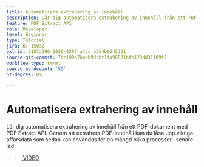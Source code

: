 ```yaml
---
title: Automatisera extrahering av innehåll
description: Lär dig automatisera extrahering av innehåll från ett PDF-dokument med PDF Extract API
feature: PDF Extract API
role: Developer
level: Beginner
type: Tutorial
jira: KT-15032
exl-id: 6187a396-5039-4297-a4cc-b5d4b9545331
source-git-commit: 7bc199a7bacb9dcbf1fa90031bfb128dd31109f2
workflow-type: tm+mt
source-wordcount: '59'
ht-degree: 0%

---
```


# Automatisera extrahering av innehåll

Lär dig automatisera extrahering av innehåll från ett PDF-dokument med PDF Extract API. Genom att extrahera PDF-innehåll kan du låsa upp viktiga affärsdata som sedan kan användas för en mängd olika processer i senare led.

>[!VIDEO](https://video.tv.adobe.com/v/3428294?hidetitle=true)
